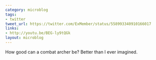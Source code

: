 ```yaml
---
category: microblog
tags:
- twitter
tweet_url: https://twitter.com/ExMember/status/558993340910166017
links:
- http://youtu.be/BEG-ly9tQGk
layout: microblog
---
```

How good can a combat archer be? Better than I ever imagined.
